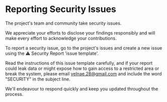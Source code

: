 # **Reporting Security Issues**

The project's team and community take security issues.

We appreciate your efforts to disclose your findings responsibly and will make every effort to acknowledge your contributions.

To report a security issue, go to the project's issues and create a new issue using the ⚠️ Security Report 'issue template'.

Read the instructions of this issue template carefully, and if your report could leak data or might expose how to gain access to a restricted area or break the system, please email [velnae.28@gmail.com](mailto:velnae.28@gmail.com) and include the word "SECURITY" in the subject line.

We'll endeavour to respond quickly and keep you updated throughout the process.
